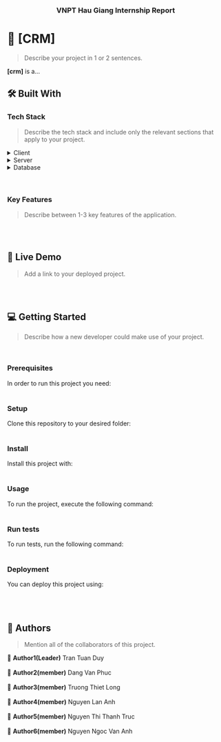 <div align="center">


  <h3><b>VNPT Hau Giang Internship Report</b></h3>

</div>



<!-- PROJECT DESCRIPTION -->

# 📖 [CRM] <a name="about-project"></a>

> Describe your project in 1 or 2 sentences.

**[crm]** is a...

## 🛠 Built With <a name="built-with"></a>

### Tech Stack <a name="tech-stack"></a>

> Describe the tech stack and include only the relevant sections that apply to your project.

<details>
  <summary>Client</summary>
  <ul>
    <li><a href="https://vuejs.org/">VueJS</a></li>
  </ul>
</details>

<details>
  <summary>Server</summary>
  <ul>
    <li><a href="https://expressjs.com/">Express.js</a></li>
  </ul>
</details>

<details>
<summary>Database</summary>
  <ul>
    <li><a href="https://sequelize.org/">MySql(Sequelize)</a></li>
  </ul>
</details>

<!-- Features -->
  <br>
  <br> 

### Key Features <a name="key-features"></a>

> Describe between 1-3 key features of the application.


<!-- LIVE DEMO -->
  <br>
  <br> 

## 🚀 Live Demo <a name="live-demo"></a>

> Add a link to your deployed project.

<!-- GETTING STARTED -->
  <br>
  <br> 

## 💻 Getting Started <a name="getting-started"></a>

> Describe how a new developer could make use of your project.
>   <br>
  <br> 


### Prerequisites

In order to run this project you need:
  <br>
  <br> 


### Setup

Clone this repository to your desired folder:
  <br>
  <br> 


### Install

Install this project with:
  <br>
  <br> 


### Usage

To run the project, execute the following command:
  <br>
  <br> 


### Run tests

To run tests, run the following command:
  <br>
  <br> 

### Deployment

You can deploy this project using:
  <br>
  <br> 
  <br>
  <br> 

## 👥 Authors <a name="authors"></a>

> Mention all of the collaborators of this project.

👤 **Author1(Leader)**
  Tran Tuan Duy 
  <br>
  <br> 
👤 **Author2(member)**
  Dang Van Phuc
    <br>
  <br> 
👤 **Author3(member)**
  Truong Thiet Long
    <br>
  <br> 
👤 **Author4(member)**
  Nguyen Lan Anh 
    <br>
  <br> 
👤 **Author5(member)**
  Nguyen Thi Thanh Truc
    <br>
  <br> 
👤 **Author6(member)**
  Nguyen Ngoc Van Anh





